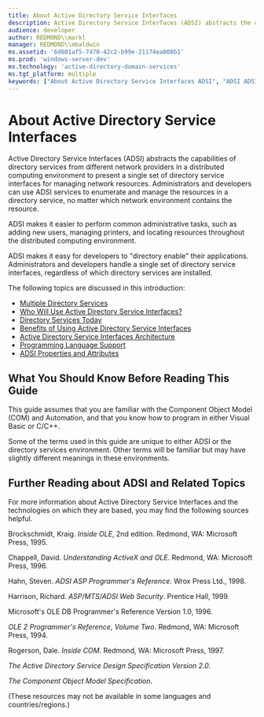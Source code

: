 ```yaml
---
title: About Active Directory Service Interfaces
description: Active Directory Service Interfaces (ADSI) abstracts the capabilities of directory services from different network providers in a distributed computing environment to present a single set of directory service interfaces for managing network resources.
audience: developer
author: REDMOND\\markl
manager: REDMOND\\mbaldwin
ms.assetid: '6d601af5-7470-42c2-b99e-21174ea008b1'
ms.prod: 'windows-server-dev'
ms.technology: 'active-directory-domain-services'
ms.tgt_platform: multiple
keywords: ["About Active Directory Service Interfaces ADSI", "ADSI ADSI , About", "Active Directory Service Interfaces ADSI , About"]
---
```


# About Active Directory Service Interfaces

Active Directory Service Interfaces (ADSI) abstracts the capabilities of directory services from different network providers in a distributed computing environment to present a single set of directory service interfaces for managing network resources. Administrators and developers can use ADSI services to enumerate and manage the resources in a directory service, no matter which network environment contains the resource.

ADSI makes it easier to perform common administrative tasks, such as adding new users, managing printers, and locating resources throughout the distributed computing environment.

ADSI makes it easy for developers to "directory enable" their applications. Administrators and developers handle a single set of directory service interfaces, regardless of which directory services are installed.

The following topics are discussed in this introduction:

-   [Multiple Directory Services](multiple-directory-services.md)
-   [Who Will Use Active Directory Service Interfaces?](who-will-use-active-directory-service-interfaces.md)
-   [Directory Services Today](directory-services-today.md)
-   [Benefits of Using Active Directory Service Interfaces](benefits-of-using-active-directory-service-interfaces.md)
-   [Active Directory Service Interfaces Architecture](active-directory-service-interfaces-architecture.md)
-   [Programming Language Support](programming-language-support.md)
-   [ADSI Properties and Attributes](adsi-properties-and-attributes.md)

## What You Should Know Before Reading This Guide

This guide assumes that you are familiar with the Component Object Model (COM) and Automation, and that you know how to program in either Visual Basic or C/C++.

Some of the terms used in this guide are unique to either ADSI or the directory services environment. Other terms will be familiar but may have slightly different meanings in these environments.

## Further Reading about ADSI and Related Topics

For more information about Active Directory Service Interfaces and the technologies on which they are based, you may find the following sources helpful.

Brockschmidt, Kraig. *Inside OLE*, 2nd edition. Redmond, WA: Microsoft Press, 1995.

Chappell, David. *Understanding ActiveX and OLE*. Redmond, WA: Microsoft Press, 1996.

Hahn, Steven. *ADSI ASP Programmer's Reference*. Wrox Press Ltd., 1998.

Harrison, Richard. *ASP/MTS/ADSI Web Security*. Prentice Hall, 1999.

Microsoft's OLE DB Programmer's Reference Version 1.0, 1996.

*OLE 2 Programmer's Reference, Volume Two*. Redmond, WA: Microsoft Press, 1994.

Rogerson, Dale. *Inside COM*. Redmond, WA: Microsoft Press, 1997.

*The Active Directory Service Design Specification Version 2.0*.

*The Component Object Model Specification*.

(These resources may not be available in some languages and countries/regions.)

 

 





